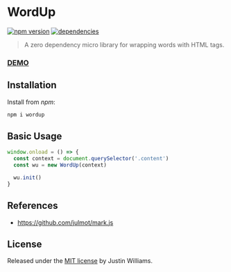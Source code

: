 # WordUp
[![npm version](https://img.shields.io/npm/v/wordup.svg?style=flat)](https://www.npmjs.com/package/wordup)
[![dependencies](https://img.shields.io/badge/dependencies-zero-blue.svg?style=flat)]()

> A zero dependency micro library for wrapping words with HTML tags.

### [DEMO](https://nerdstep.github.io/wordup/)

## Installation

Install from *npm*:

```bash
npm i wordup
```

## Basic Usage

```js
window.onload = () => {
  const context = document.querySelector('.content')
  const wu = new WordUp(context)

  wu.init()
}
```

## References

- https://github.com/julmot/mark.js

## License

Released under the [MIT license](https://opensource.org/licenses/MIT) by Justin Williams.